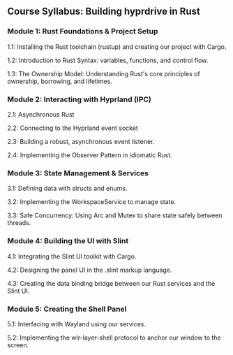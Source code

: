 ## Course Syllabus: Building hyprdrive in Rust

### Module 1: Rust Foundations & Project Setup

1.1: Installing the Rust toolchain (rustup) and creating our project with Cargo.

1.2: Introduction to Rust Syntax: variables, functions, and control flow.

1.3: The Ownership Model: Understanding Rust's core principles of ownership, borrowing, and lifetimes.

### Module 2: Interacting with Hyprland (IPC)

2.1: Asynchronous Rust

2.2: Connecting to the Hyprland event socket

2.3: Building a robust, asynchronous event listener.

2.4: Implementing the Observer Pattern in idiomatic Rust.

### Module 3: State Management & Services

3.1: Defining data with structs and enums.

3.2: Implementing the WorkspaceService to manage state.

3.3: Safe Concurrency: Using Arc and Mutex to share state safely between threads.

### Module 4: Building the UI with Slint

4.1: Integrating the Slint UI toolkit with Cargo.

4.2: Designing the panel UI in the .slint markup language.

4.3: Creating the data binding bridge between our Rust services and the Slint UI.

### Module 5: Creating the Shell Panel

5.1: Interfacing with Wayland using our services.

5.2: Implementing the wlr-layer-shell protocol to anchor our window to the screen.
